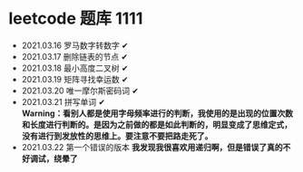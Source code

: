 # leetcode 题库 1111

* 2021.03.16 罗马数字转数字 ✔
* 2021.03.17 删除链表的节点 ✔
* 2021.03.18 最小高度二叉树 ✔
* 2021.03.19 矩阵寻找幸运数 ✔
* 2021.03.20 唯一摩尔斯密码词 ✔
* 2021.03.21 拼写单词 ✔   
    **Warning：看别人都是使用字母频率进行的判断，我使用的是出现的位置次数和长度进行判断的。是因为之前做的都是如此判断的，明显变成了思维定式，没有进行到发放性的思维上。要注意不要把路走死了。**
* 2021.03.22 第一个错误的版本
    **我发现我很喜欢用递归啊，但是错误了真的不好调试，绕晕了**